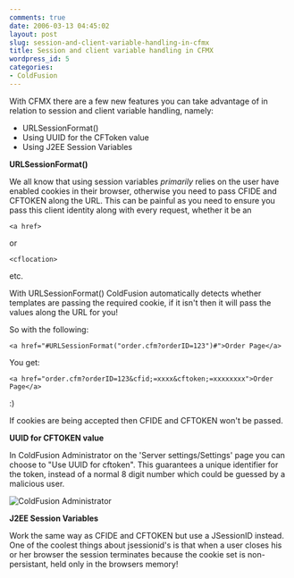 ```yaml
---
comments: true
date: 2006-03-13 04:45:02
layout: post
slug: session-and-client-variable-handling-in-cfmx
title: Session and client variable handling in CFMX
wordpress_id: 5
categories:
- ColdFusion
---
```


With CFMX there are a few new features you can take advantage of in relation to session and client variable handling, namely:

  * URLSessionFormat()
  * Using UUID for the CFToken value
  * Using J2EE Session Variables

**URLSessionFormat()**

We all know that using session variables _primarily_ relies on the user have enabled cookies in their browser, otherwise you need to pass CFIDE and CFTOKEN along the URL. This can be painful as you need to ensure you pass this client identity along with every request, whether it be an 

    <a href>

or 

    <cflocation>

etc.

With URLSessionFormat() ColdFusion automatically detects whether templates are passing the required cookie, if it isn't then it will pass the values along the URL for you!

So with the following:  

    <a href="#URLSessionFormat("order.cfm?orderID=123")#">Order Page</a>

You get:  

    <a href="order.cfm?orderID=123&cfid;=xxxx&cftoken;=xxxxxxxx">Order Page</a>

:)

If cookies are being accepted then CFIDE and CFTOKEN won't be passed.

**UUID for CFTOKEN value**

In ColdFusion Administrator on the 'Server settings/Settings' page you can choose to "Use UUID for cftoken". This guarantees a unique identifier for the token, instead of a normal 8 digit number which could be guessed by a malicious user.

![ColdFusion Administrator](http://www.chapter31.com/images/cfadmin.jpg)

**J2EE Session Variables**

Work the same way as CFIDE and CFTOKEN but use a JSessionID instead. One of the coolest things about jsessionid's is that when a user closes his or her browser the session terminates because the cookie set is non-persistant, held only in the browsers memory!
